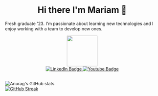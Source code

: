 <h1 align="center"> Hi there I'm Mariam 👋 </h1>

Fresh graduate '23. I'm passionate about learning new technologies and I enjoy working with a team to develop new ones.

<div id="header" align="center">
  <img src="https://media.giphy.com/media/M9gbBd9nbDrOTu1Mqx/giphy.gif" width="100"/>
  <div id="badges">
  <a href="https://www.linkedin.com/in/mariam-hemdan/">
    <img src="https://img.shields.io/badge/LinkedIn-blue?style=for-the-badge&logo=linkedin&logoColor=white" alt="LinkedIn Badge"/>
  </a>
  <a href="https://www.youtube.com/@mmeckawy">
    <img src="https://img.shields.io/badge/YouTube-red?style=for-the-badge&logo=youtube&logoColor=white" alt="Youtube Badge"/>
  </a>
</div>
</div>
<br>

![Anurag's GitHub stats](https://github-stats-jet-delta.vercel.app/api?username=Mmeckawy&show_icons=true&theme=tokyonight&count_private=true)
<br>
[![GitHub Streak](https://streak-stats.demolab.com?user=mmeckawy&theme=tokyonight)](https://git.io/streak-stats)
